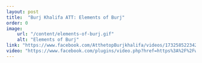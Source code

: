 ```yaml
---
layout: post
title:  "Burj Khalifa ATT: Elements of Burj"
order: 0
image:
    url: "/content/elements-of-burj.gif"
    alt: "Elements of Burj"
link: "https://www.facebook.com/AtthetopBurjkhalifa/videos/1732585223421356/"
video: "https://www.facebook.com/plugins/video.php?href=https%3A%2F%2Fwww.facebook.com%2FAtthetopBurjkhalifa%2Fvideos%2F1732585223421356%2F&width=500&show_text=false"
---
```


